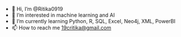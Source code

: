 - 👋 Hi, I’m @Ritika0919
- 👀 I’m interested in machine learning and AI
- 🌱 I’m currently learning Python, R, SQL, Excel, Neo4j, XML, PowerBI
- 📫 How to reach me 19critika@gmail.com

<!---
Ritika0919/Ritika0919 is a ✨ special ✨ repository because its `README.md` (this file) appears on your GitHub profile.
You can click the Preview link to take a look at your changes.
--->

